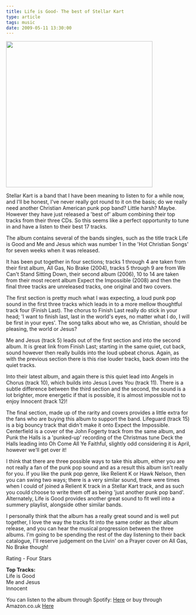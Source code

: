 ```yaml
---
title: Life is Good- The best of Stellar Kart
type: article
tags: music
date: 2009-05-11 13:30:00
---
```

<p><a href="http://ecx.images-amazon.com/images/I/61AbzWYpj0L._SS500_.jpg"><img border="0" src="http://ecx.images-amazon.com/images/I/61AbzWYpj0L._SS500_.jpg" width="400" /></a></p><p>Stellar Kart is a band that I have been meaning to listen to for a while now, and I'll be honest, I've never really got round to it on the basis; do we really need another Christian American punk pop band?  Little harsh? Maybe.  However they have just released a 'best of' album combining their top tracks from their three CDs.  So this seems like a perfect opportunity to tune in and have a listen to their best 17 tracks.</p><p>The album contains several of the bands singles, such as the title track Life is Good and Me and Jesus which was number 1 in the 'Hot Christian Songs' for seven weeks when it was released.</p><p>It has been put together in four sections; tracks 1 through 4 are taken from their first album, All Gas, No Brake (2004), tracks 5 through 9 are from We Can't Stand Sitting Down, their second album (2006), 10 to 14 are taken from their most recent album Expect the Impossible (2008) and then the final three tracks are unreleased tracks, one original and two covers.</p><p>The first section is pretty much what I was expecting, a loud punk pop sound in the first three tracks which leads in to a more mellow thoughtful track four (Finish Last).  The chorus to Finish Last really do stick in your head; 'I want to finish last, last in the world's eyes, no matter what I do, I will be first in your eyes'.  The song talks about who we, as Christian, should be pleasing, the world or Jesus?</p><p>Me and Jesus (track 5) leads out of the first section and into the second album.  It is great link from Finish Last; starting in the same quiet, cut back, sound however then really builds into the loud upbeat chorus.  Again, as with the previous section there is this rise louder tracks, back down into the quiet tracks.</p><p>Into their latest album, and again there is this quiet lead into Angels in Chorus (track 10), which builds into Jesus Loves You (track 11).  There is a subtle difference between the third section and the second, the sound is a lot brighter, more energetic if that is possible, it is almost impossible not to enjoy Innocent (track 12)!</p><p>The final section, made up of the rarity and covers provides a little extra for the fans who are buying this album to support the band.  Lifeguard (track 15) is a big bouncy track that didn't make it onto Expect the Impossible.  Centerfield is a cover of the John Fogerty track from the same album, and Punk the Halls is a 'punked-up' recording of the Christmas tune Deck the Halls leading into Oh Come All Ye Faithful, slightly odd considering it is April, however we'll get over it!</p><p>I think that there are three possible ways to take this album, either you are not really a fan of the punk pop sound and as a result this album isn't really for you.  If you like the punk pop genre, like Relient K or Hawk Nelson, then you can swing two ways; there is a very similar sound, there were times when I could of joined a Relient K track in a Stellar Kart track, and as such you could choose to write them off as being 'just another punk pop band'.  Alternately, Life is Good provides another great sound to fit well into a summery playlist, alongside other similar bands.</p><p>I personally think that the album has a really great sound and is well put together, I love the way the tracks fit into the same order as their album release, and you can hear the musical progression between the three albums.  I'm going to be spending the rest of the day listening to their back catalogue, I'll reserve judgement on the Livin' on a Prayer cover on All Gas, No Brake though!</p><p>Rating - Four Stars</p><p><b>Top Tracks:</b><br />Life is Good<br />Me and Jesus<br />Innocent</p><p>You can listen to the album through Spotify: <a href="http://open.spotify.com/album/4hIpDJjMaNefZqD9SdvJ3n">Here</a> or buy through Amazon.co.uk <a href="http://www.amazon.co.uk/Life-Good-Best-Stellar-Kart/dp/B001UXJQME">Here</a></p>
